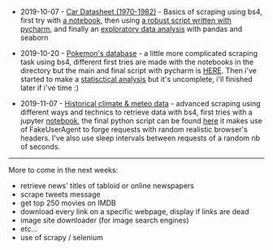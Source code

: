 - 2019-10-07 - [Car Datasheet (1970-1982)](https://github.com/obrunet/Web_Scraping_Projects/blob/master/2019-10-07-car_datasheet/auto_mpg.html) - Basics of scraping using bs4, first try with [a notebook](https://github.com/obrunet/Web_Scraping_Projects/blob/master/2019-10-07-car_datasheet/scraping%20data.ipynb), then using [a robust script written with pycharm](https://github.com/obrunet/Web_Scraping_Projects/blob/master/2019-10-07-car_datasheet/last_scraper_version.py), and finally an [exploratory data analysis](https://github.com/obrunet/Web_Scraping_Projects/blob/master/2019-10-07-car_datasheet/making_scraped_data_usable.ipynb) with pandas and seaborn

- 2019-10-20 - [Pokemon's database](https://pokemondb.net/) - a little more complicated scraping task using bs4, different first tries are made with the notebooks in the directory but the main and final script with pycharm is [HERE](https://github.com/obrunet/Web_Scraping_Projects/blob/master/2019-10-20-pokemon_db/main.py). Then i've started to make a [statisctical analysis](https://github.com/obrunet/Web_Scraping_Projects/blob/master/2019-10-20-pokemon_db/pokemon_stats.ipynb) but it's uncomplete, i'll finished later if i've time :)

- 2019-11-07 - [Historical climate & meteo data](www.infoclimat.fr) - advanced scraping using different ways and technics to retrieve data with bs4, first tries with a jupyter [notebook](https://github.com/obrunet/Web_Scraping_Projects/blob/master/2019-11-07-meteo/meteo_scraping.ipynb), the final python script can be found [here](https://github.com/obrunet/Web_Scraping_Projects/blob/master/2019-11-07-meteo/several_webpages_scraping.py) it makes use of FakeUserAgent to forge requests with random realistic browser's headers. I've also use sleep intervals between requests of a random nb of seconds. 

---
More to come in the next weeks:
- retrieve news' titles of tabloid or online newspapers
- scrape tweets message
- get top 250 movies on IMDB
- download every link on a specific webpage, display if links are dead
- image site downloader (for image search engines)
- etc...
- use of scrapy / selenium
